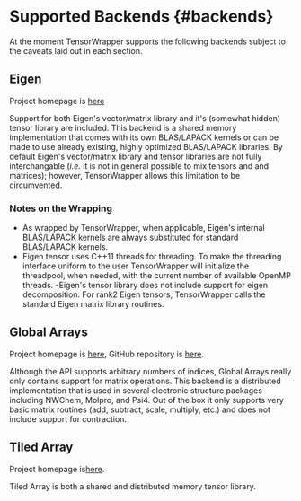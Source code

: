 Supported Backends {#backends}
==================

At the moment TensorWrapper supports the following backends subject to the
caveats laid out in each section.

Eigen
-----

Project homepage is [here](https://bitbucket.org/eigen/eigen/)

Support for both Eigen's vector/matrix library and it's (somewhat hidden) tensor
library are included.  This backend is a shared memory implementation that comes
with its own BLAS/LAPACK kernels or can be made to use already existing, highly
optimized BLAS/LAPACK libraries.  By default Eigen's vector/matrix library and
tensor libraries are not fully interchangable (*i.e.* it is not in general
possible to mix tensors and and matrices); however, TensorWrapper allows this
limitation to be circumvented.

### Notes on the Wrapping

- As wrapped by TensorWrapper, when applicable, Eigen's internal BLAS/LAPACK
kernels are always substituted for standard BLAS/LAPACK kernels.
- Eigen tensor uses C++11 threads for threading.  To make the threading interface
uniform to the user TensorWrapper will initialize the threadpool, when needed,
with the current number of available OpenMP threads.
-Eigen's tensor library does not include support for eigen decomposition.
For rank2 Eigen tensors, TensorWrapper calls the standard Eigen matrix library
routines.


Global Arrays
-------------

Project homepage is [here](http://hpc.pnl.gov/globalarrays/), GitHub repository
is [here](https://github.com/GlobalArrays/ga).

Although the API supports arbitrary numbers of indices, Global Arrays really
only contains support for matrix operations.  This backend is a distributed
implementation that is used in several electronic structure packages including
NWChem, Molpro, and Psi4.  Out of the box it only supports very basic matrix
routines (add, subtract, scale, multiply, etc.) and does not include support for
contraction.

Tiled Array
-----------

Project homepage is[here](https://github.com/ValeevGroup/tiledarray).

Tiled Array is both a shared and distributed memory tensor library.
